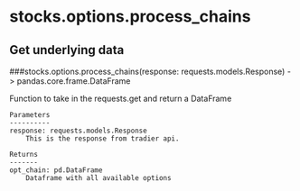 # stocks.options.process_chains

## Get underlying data 
###stocks.options.process_chains(response: requests.models.Response) -> pandas.core.frame.DataFrame

Function to take in the requests.get and return a DataFrame

    Parameters
    ----------
    response: requests.models.Response
        This is the response from tradier api.

    Returns
    -------
    opt_chain: pd.DataFrame
        Dataframe with all available options
